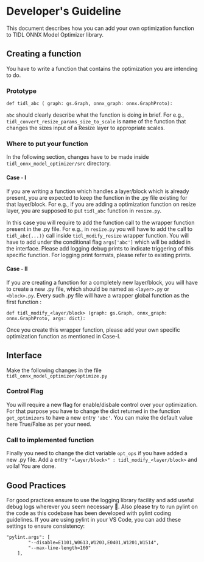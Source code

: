 # Developer's Guideline

This document describes how you can add your own optimization function to TIDL ONNX Model Optimizer library.


## Creating a function
You have to write a function that contains the optimization you are intending to do.

### Prototype

`def tidl_abc ( graph: gs.Graph, onnx_graph: onnx.GraphProto):`

`abc` should clearly describe what the function is doing in brief. For e.g., `tidl_convert_resize_params_size_to_scale` is name of the function that changes the sizes input of a Resize layer to appropriate scales.

### Where to put your function
In the following section, changes have to be made inside `tidl_onnx_model_optimizer/src` directory.

#### Case - I
If you are writing a function which handles a layer/block which is already present, you are expected to keep the function in the .py file existing for that layer/block. For e.g., if you are adding a optimization function on resize layer, you are supposed to put `tidl_abc` function in `resize.py`.

In this case you will require to add the function call to the wrapper function present in the .py file. For e.g., in `resize.py` you will have to add the call to `tidl_abc{...)}` call inside `tidl_modify_resize` wrapper function. You will have to add under the conditional flag `args['abc']` which will be added in the interface. Please add logging debug prints to indicate triggering of this specific function. For logging print formats, please refer to existing prints.

#### Case - II
If you are creating a function for a completely new layer/block, you will have to create a new .py file, which should be named as `<layer>.py` or `<block>.py`. Every such .py file will have a wrapper global function as the first function :

`def tidl_modify_<layer/block> (graph: gs.Graph, onnx_graph: onnx.GraphProto, args: dict):`

Once you create this wrapper function, please add your own specific optimization function as mentioned in Case-I.


## Interface
Make the following changes in the file `tidl_onnx_model_optimizer/optimize.py`

### Control Flag
You will require a new flag for enable/disbale control over your optimization. For that purpose you have to change the dict returned in the function `get_optimizers` to have a new entry `'abc'`. You can make the default value here True/False as per your need.

### Call to implemented function
Finally you need to change the dict variable `opt_ops` if you have added a new .py file.
Add a entry `"<layer/block>" : tidl_modify_<layer/block>` and voila! You are done.


## Good Practices
For good practices ensure to use the logging library facility and add useful debug logs wherever you seem necessary 🙂.
Also please try to run pylint on the code as this codebase has been developed with pylint coding guidelines. If you are using pylint in your VS Code, you can add these settings to ensure consistency:
```
"pylint.args": [
        "--disable=E1101,W0613,W1203,E0401,W1201,W1514",
        "--max-line-length=160"
    ],
```